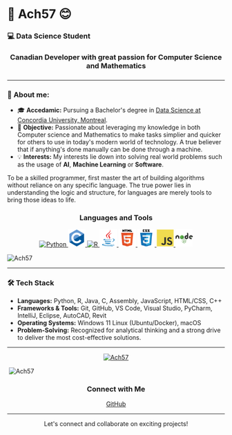 # 👋 Ach57 😊

### 💻 **Data Science Student**

<h3 align="center">Canadian Developer with great passion for Computer Science and Mathematics</h3>

###

---

### 🚀 **About me:**
- 🎓 **Accedamic:** Pursuing a Bachelor's degree in [Data Science at Concordia University, Montreal](https://www.concordia.ca/academics/undergraduate/computer-science-data-science.html).
- 🌟 **Objective:** Passionate about leveraging my knowledge in both Computer science and Mathematics to make tasks simplier and quicker for others to use in today's modern world of technology. A true believer that if anything's done manually can be done through a machine.
- 💡 **Interests:** My interests lie down into solving real world problems such as the usage of **AI**, **Machine Learning** or **Software**.  

To be a skilled programmer, first master the art of building algorithms without reliance on any specific language. The true power lies in understanding the logic and structure, for languages are merely tools to bring those ideas to life.

<h3 align="center">Languages and Tools</h3>
<p align="center"> 
 <a href="https://www.python.org/" target="_blank" rel="noreferrer"> 
    <img src="https://www.python.org/static/community_logos/python-logo.png" alt="Python" width="70" height="40"/> 
</a>

<a href="https://www.w3schools.com/c/" target="_blank" rel="noreferrer"> 
    <img src="https://raw.githubusercontent.com/devicons/devicon/master/icons/c/c-original.svg" alt="C" width="40" height="40"/> 
</a>

<a href="https://www.r-project.org/" target="_blank" rel="noreferrer"> 
    <img src="https://www.r-project.org/Rlogo.png" alt="R" width="40" height="40"/> 
</a>

<a href="https://www.java.com" target="_blank" rel="noreferrer"> 
    <img src="https://raw.githubusercontent.com/devicons/devicon/master/icons/java/java-original.svg" alt="Java" width="40" height="40"/> 
</a>

<a href="https://www.w3.org/html/" target="_blank" rel="noreferrer"> 
    <img src="https://raw.githubusercontent.com/devicons/devicon/master/icons/html5/html5-original-wordmark.svg" alt="HTML5" width="40" height="40"/> 
</a>

<a href="https://developer.mozilla.org/en-US/docs/Web/CSS" target="_blank" rel="noreferrer"> 
    <img src="https://raw.githubusercontent.com/devicons/devicon/master/icons/css3/css3-original-wordmark.svg" alt="CSS3" width="40" height="40"/> 
</a>

<a href="https://developer.mozilla.org/en-US/docs/Web/JavaScript" target="_blank" rel="noreferrer"> 
    <img src="https://raw.githubusercontent.com/devicons/devicon/master/icons/javascript/javascript-original.svg" alt="JavaScript" width="40" height="40"/> 
</a>

<a href="https://nodejs.org/" target="_blank" rel="noreferrer"> 
    <img src="https://raw.githubusercontent.com/devicons/devicon/master/icons/nodejs/nodejs-original-wordmark.svg" alt="Node.js" width="40" height="40"/> 
</a>
</p>
<p><img align="center" src="https://github-readme-stats.vercel.app/api/top-langs?username=Ach57&show_icons=true&locale=en&layout=compact" alt="Ach57" /></p>

---

### 🛠️ **Tech Stack**
- **Languages:** Python, R, Java, C, Assembly, JavaScript, HTML/CSS, C++
- **Frameworks & Tools:** Git, GitHub, VS Code, Visual Studio, PyCharm, IntelliJ, Eclipse, AutoCAD, Revit
- **Operating Systems:** Windows 11 Linux (Ubuntu/Docker), macOS
- **Problem-Solving:** Recognized for analytical thinking and a strong drive to deliver the most cost-effective solutions.

---

<p align="center"> 
  <a href="https://github.com/ryo-ma/github-profile-trophy">
    <img src="https://github-profile-trophy.vercel.app/?username=Ach57" alt="Ach57" />
  </a> 
</p>


<p>&nbsp;<img align="center" src="https://github-readme-stats.vercel.app/api?username=Ach57&show_icons=true&locale=en" alt="Ach57" /></p> 


<h3 align="center">Connect with Me</h3>
<p align="center">
  <a href="https://github.com/Ach57">GitHub</a>
</p>

---

<p align="center">Let's connect and collaborate on exciting projects!</p>
